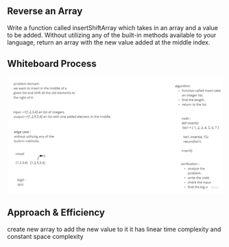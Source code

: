 ## Reverse an Array
Write a function called insertShiftArray which takes in an array and a value to be added. Without utilizing any of the built-in methods available to your language, return an array with the new value added at the middle index.

## Whiteboard Process

![](./code2.jpg)

## Approach & Efficiency
create new array to add the new value to it it has linear time complexity and constant space complexity
